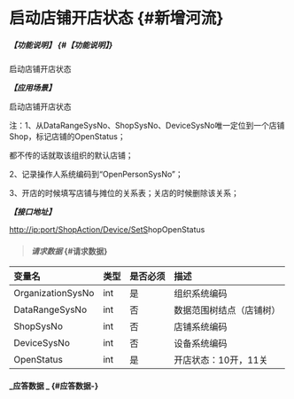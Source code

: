 # 启动店铺开店状态 {#新增河流}

##### _【功能说明】_ {#【功能说明】}

启动店铺开店状态

_**【应用场景】**_

启动店铺开店状态

注：1、从DataRangeSysNo、ShopSysNo、DeviceSysNo唯一定位到一个店铺Shop，标记店铺的OpenStatus；

都不传的话就取该组织的默认店铺；

2、记录操作人系统编码到“OpenPersonSysNo”；

3、开店的时候填写店铺与摊位的关系表；关店的时候删除该关系；

_**【接口地址】**_

[http://ip:port/ShopAction/Device/SetS](http://ip:port/OrganizationAction/Customer/AddCustomer)hopOpenStatus

> #### _请求数据_ {#请求数据}

| 变量名 | 类型 | 是否必须 | 描述 |
| :--- | :--- | :--- | :--- |
| OrganizationSysNo | int | 是 | 组织系统编码 |
| DataRangeSysNo | int | 否 | 数据范围树结点（店铺树） |
| ShopSysNo | int | 否 | 店铺系统编码 |
| DeviceSysNo | int | 否 | 设备系统编码 |
| OpenStatus | int | 是 | 开店状态：10开，11关 |

#### _应答数据 _ {#应答数据-}



